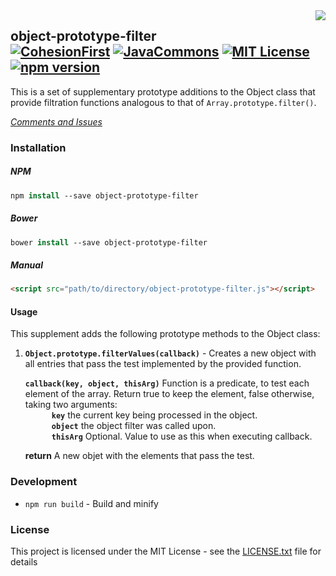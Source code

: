 <img src="https://www.cohesionfirst.org/logo.png" align="right"/>

## object-prototype-filter<br>[![CohesionFirst](https://img.shields.io/badge/CohesionFirst%E2%84%A2--blue.svg)](https://cohesionfirst.com/) [![JavaCommons](https://img.shields.io/badge/angular-js-red.svg)](https://cohesionfirst.com/) [![MIT License](http://img.shields.io/badge/license-MIT-blue.svg)](LICENSE.txt) [![npm version](https://badge.fury.io/js/object-prototype-filter.svg)](http://badge.fury.io/js/object-prototype-filter)

This is a set of supplementary prototype additions to the Object class that provide filtration functions analogous to that of `Array.prototype.filter()`.

_[Comments and Issues](https://github.com/SevaSafris/object-prototype-filter/issues)_

### Installation

##### NPM
```tcsh
npm install --save object-prototype-filter
```

##### Bower
```tcsh
bower install --save object-prototype-filter
```

##### Manual
```html
<script src="path/to/directory/object-prototype-filter.js"></script>
```

#### Usage

This supplement adds the following prototype methods to the Object class:

1. **`Object.prototype.filterValues(callback)`** - Creates a new object with all entries that pass the test implemented by the provided function.

    **`callback(key, object, thisArg)`** Function is a predicate, to test each element of the array. Return true to keep the element, false otherwise, taking two arguments:   
&ensp;&ensp;&ensp;&ensp;&ensp;&ensp;**`key`** the current key being processed in the object.   
&ensp;&ensp;&ensp;&ensp;&ensp;&ensp;**`object`** the object filter was called upon.   
&ensp;&ensp;&ensp;&ensp;&ensp;&ensp;**`thisArg`**  Optional. Value to use as this when executing callback.

    **return** A new objet with the elements that pass the test.

### Development

- `npm run build` - Build and minify

### License

This project is licensed under the MIT License - see the [LICENSE.txt](LICENSE.txt) file for details